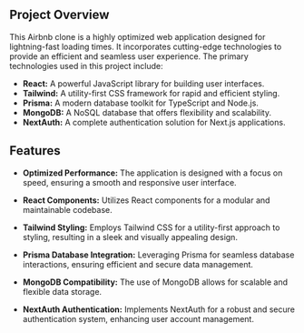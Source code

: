 ## Project Overview

This Airbnb clone is a highly optimized web application designed for lightning-fast loading times. It incorporates cutting-edge technologies to provide an efficient and seamless user experience. The primary technologies used in this project include:

- **React:** A powerful JavaScript library for building user interfaces.
- **Tailwind:** A utility-first CSS framework for rapid and efficient styling.
- **Prisma:** A modern database toolkit for TypeScript and Node.js.
- **MongoDB:** A NoSQL database that offers flexibility and scalability.
- **NextAuth:** A complete authentication solution for Next.js applications.

## Features

- **Optimized Performance:** The application is designed with a focus on speed, ensuring a smooth and responsive user interface.

- **React Components:** Utilizes React components for a modular and maintainable codebase.

- **Tailwind Styling:** Employs Tailwind CSS for a utility-first approach to styling, resulting in a sleek and visually appealing design.

- **Prisma Database Integration:** Leveraging Prisma for seamless database interactions, ensuring efficient and secure data management.

- **MongoDB Compatibility:** The use of MongoDB allows for scalable and flexible data storage.

- **NextAuth Authentication:** Implements NextAuth for a robust and secure authentication system, enhancing user account management.
